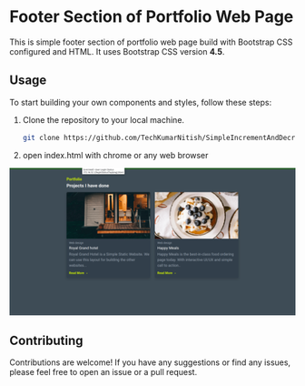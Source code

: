# Footer Section of Portfolio Web Page
This is simple footer section of  portfolio web page build  with Bootstrap CSS configured and HTML. It uses Bootstrap CSS version **4.5**.

## Usage

To start building your own components and styles, follow these steps:

1. Clone the repository to your local machine.
    ```sh
    git clone https://github.com/TechKumarNitish/SimpleIncrementAndDecrementApp_REACTJS_Html_tailwindCss.git
    ```

1. open index.html with chrome or any web browser

<img src="https://github.com/TechKumarNitish/portfolio_website_projects_section/blob/main/Screenshot%20from%202023-08-11%2013-43-59.png"/>

## Contributing

Contributions are welcome! If you have any suggestions or find any issues, please feel free to open an issue or a pull request.
